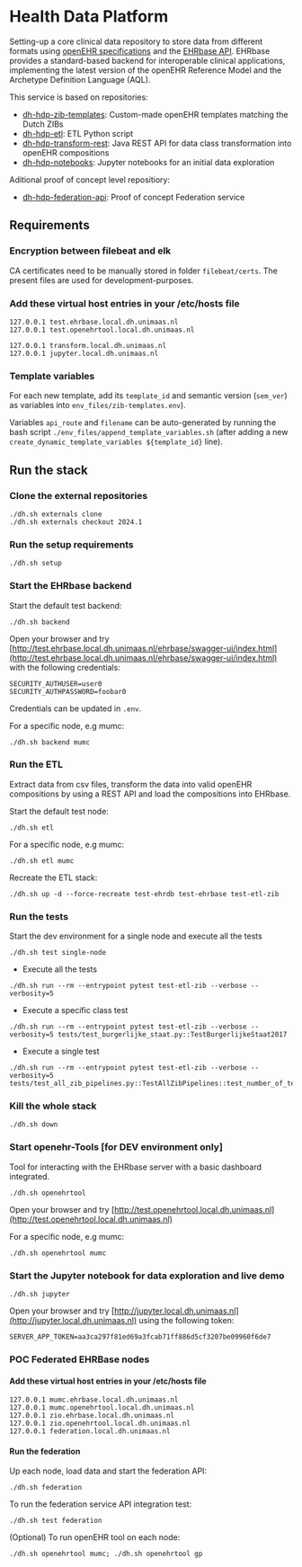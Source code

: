 # Health Data Platform

Setting-up a core clinical data repository to store data from different formats using [openEHR specifications](https://specifications.openehr.org/) and the [EHRbase API](https://ehrbase.org/about-ehrbase/).
EHRbase provides a standard-based backend for interoperable clinical applications, implementing the latest version of the openEHR Reference Model and the Archetype Definition Language (AQL).

This service is based on repositories:

- [dh-hdp-zib-templates](https://github.com/um-datahub/dh-hdp-zib-templates/tree/2024.1): Custom-made openEHR templates matching the Dutch ZIBs
- [dh-hdp-etl](https://github.com/MaastrichtUniversity/dh-hdp-etl/tree/2024.1): ETL Python script
- [dh-hdp-transform-rest](https://github.com/MaastrichtUniversity/dh-hdp-transform-rest/tree/2024.1): Java REST API for data class transformation into openEHR compositions
- [dh-hdp-notebooks](https://github.com/MaastrichtUniversity/dh-hdp-notebooks/tree/2024.1): Jupyter notebooks for an initial data exploration

Aditional proof of concept level repositiory:

- [dh-hdp-federation-api](https://github.com/MaastrichtUniversity/dh-hdp-federation-api): Proof of concept Federation service

## Requirements

### Encryption between filebeat and elk

CA certificates need to be manually stored in folder `filebeat/certs`.
The present files are used for development-purposes.

### Add these virtual host entries in your /etc/hosts file

```
127.0.0.1 test.ehrbase.local.dh.unimaas.nl
127.0.0.1 test.openehrtool.local.dh.unimaas.nl

127.0.0.1 transform.local.dh.unimaas.nl
127.0.0.1 jupyter.local.dh.unimaas.nl
```

### Template variables

For each new template, add its `template_id` and semantic version (`sem_ver`) as variables into
`env_files/zib-templates.env`).

Variables `api_route` and `filename` can be auto-generated by running the bash script `./env_files/append_template_variables.sh`
(after adding a new `create_dynamic_template_variables ${template_id}` line).

## Run the stack

### Clone the external repositories

```
./dh.sh externals clone
./dh.sh externals checkout 2024.1
```

### Run the setup requirements

```
./dh.sh setup
```

### Start the EHRbase backend

Start the default test backend:
```
./dh.sh backend
```

Open your browser and try [http://test.ehrbase.local.dh.unimaas.nl/ehrbase/swagger-ui/index.html](http://test.ehrbase.local.dh.unimaas.nl/ehrbase/swagger-ui/index.html) with the following credentials:

```
SECURITY_AUTHUSER=user0
SECURITY_AUTHPASSWORD=foobar0
```
Credentials can be updated in `.env`.

For a specific node, e.g mumc:
```
./dh.sh backend mumc
```

### Run the ETL

Extract data from csv files, transform the data into valid openEHR compositions by using a REST API and load the compositions into EHRbase.

Start the default test node:
```
./dh.sh etl
```

For a specific node, e.g mumc:
```
./dh.sh etl mumc
```

Recreate the ETL stack:

```
./dh.sh up -d --force-recreate test-ehrdb test-ehrbase test-etl-zib
```

### Run the tests

Start the dev environment for a single node and execute all the tests

```
./dh.sh test single-node
```

- Execute all the tests

```
./dh.sh run --rm --entrypoint pytest test-etl-zib --verbose --verbosity=5
```

- Execute a specific class test

```
./dh.sh run --rm --entrypoint pytest test-etl-zib --verbose --verbosity=5 tests/test_burgerlijke_staat.py::TestBurgerlijkeStaat2017
```

- Execute a single test

```
./dh.sh run --rm --entrypoint pytest test-etl-zib --verbose --verbosity=5 tests/test_all_zib_pipelines.py::TestAllZibPipelines::test_number_of_templates
```

### Kill the whole stack

```
./dh.sh down
```

### Start openehr-Tools [for DEV environment only]

Tool for interacting with the EHRbase server with a basic dashboard integrated.

```
./dh.sh openehrtool
```

Open your browser and try [http://test.openehrtool.local.dh.unimaas.nl](http://test.openehrtool.local.dh.unimaas.nl)

For a specific node, e.g mumc:
```
./dh.sh openehrtool mumc
```

### Start the Jupyter notebook for data exploration and live demo

```
./dh.sh jupyter
```

Open your browser and try [http://jupyter.local.dh.unimaas.nl](http://jupyter.local.dh.unimaas.nl) using the following token:

```
SERVER_APP_TOKEN=aa3ca297f81ed69a3fcab71ff886d5cf3207be09960f6de7
```

### POC Federated EHRBase nodes

#### Add these virtual host entries in your /etc/hosts file

```
127.0.0.1 mumc.ehrbase.local.dh.unimaas.nl
127.0.0.1 mumc.openehrtool.local.dh.unimaas.nl
127.0.0.1 zio.ehrbase.local.dh.unimaas.nl
127.0.0.1 zio.openehrtool.local.dh.unimaas.nl
127.0.0.1 federation.local.dh.unimaas.nl
```

#### Run the federation

Up each node, load data and start the federation API:

```
./dh.sh federation
```

To run the federation service API integration test:
```
./dh.sh test federation
```

(Optional)
To run openEHR tool on each node:

```
./dh.sh openehrtool mumc; ./dh.sh openehrtool gp
```
